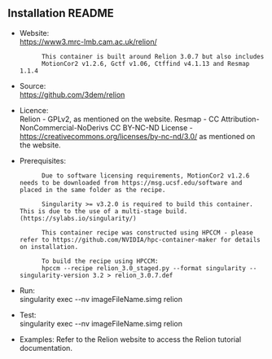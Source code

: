 ## Installation README

* Website:  
            https://www3.mrc-lmb.cam.ac.uk/relion/

            This container is built around Relion 3.0.7 but also includes  
            MotionCor2 v1.2.6, Gctf v1.06, Ctffind v4.1.13 and Resmap 1.1.4

* Source:   
            https://github.com/3dem/relion

* Licence:  
            Relion - GPLv2, as mentioned on the website.
            Resmap - CC Attribution-NonCommercial-NoDerivs CC BY-NC-ND License - https://creativecommons.org/licenses/by-nc-nd/3.0/ as mentioned on the website.

* Prerequisites:

            Due to software licensing requirements, MotionCor2 v1.2.6 needs to be downloaded from https://msg.ucsf.edu/software and placed in the same folder as the recipe.

            Singularity >= v3.2.0 is required to build this container. This is due to the use of a multi-stage build. (https://sylabs.io/singularity/)

            This container recipe was constructed using HPCCM - please refer to https://github.com/NVIDIA/hpc-container-maker for details on installation.

            To build the recipe using HPCCM:
            hpccm --recipe relion_3.0_staged.py --format singularity --singularity-version 3.2 > relion_3.0.7.def


* Run:      
            singularity exec --nv imageFileName.simg relion

* Test:     
            singularity exec --nv imageFileName.simg relion

* Examples:
            Refer to the Relion website to access the Relion tutorial documentation.
